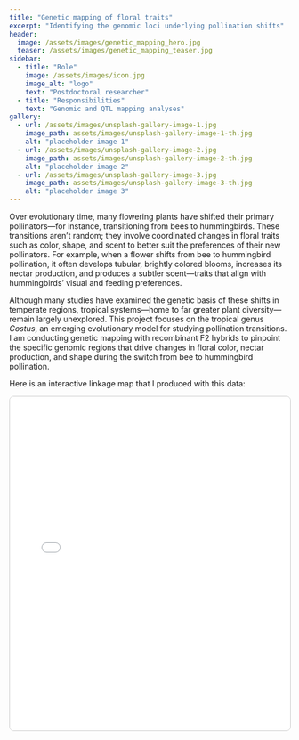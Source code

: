 ```yaml
---
title: "Genetic mapping of floral traits"
excerpt: "Identifying the genomic loci underlying pollination shifts"
header:
  image: /assets/images/genetic_mapping_hero.jpg
  teaser: /assets/images/genetic_mapping_teaser.jpg
sidebar:
  - title: "Role"
    image: /assets/images/icon.jpg
    image_alt: "logo"
    text: "Postdoctoral researcher"
  - title: "Responsibilities"
    text: "Genomic and QTL mapping analyses"
gallery:
  - url: /assets/images/unsplash-gallery-image-1.jpg
    image_path: assets/images/unsplash-gallery-image-1-th.jpg
    alt: "placeholder image 1"
  - url: /assets/images/unsplash-gallery-image-2.jpg
    image_path: assets/images/unsplash-gallery-image-2-th.jpg
    alt: "placeholder image 2"
  - url: /assets/images/unsplash-gallery-image-3.jpg
    image_path: assets/images/unsplash-gallery-image-3-th.jpg
    alt: "placeholder image 3"
---
```

Over evolutionary time, many flowering plants have shifted their primary pollinators—for instance, transitioning from bees to hummingbirds. These transitions aren’t random; they involve coordinated changes in floral traits such as color, shape, and scent to better suit the preferences of their new pollinators. For example, when a flower shifts from bee to hummingbird pollination, it often develops tubular, brightly colored blooms, increases its nectar production, and produces a subtler scent—traits that align with hummingbirds’ visual and feeding preferences.

Although many studies have examined the genetic basis of these shifts in temperate regions, tropical systems—home to far greater plant diversity—remain largely unexplored. This project focuses on the tropical genus *Costus*, an emerging evolutionary model for studying pollination transitions. I am conducting genetic mapping with recombinant F2 hybrids to pinpoint the specific genomic regions that drive changes in floral color, nectar production, and shape during the switch from bee to hummingbird pollination.

Here is an interactive linkage map that I produced with this data:
<iframe src="/assets/html/iplotMap.html" width="100%" height="600px" frameborder="0" style="border:1px solid #ccc; border-radius:8px;"></iframe>



